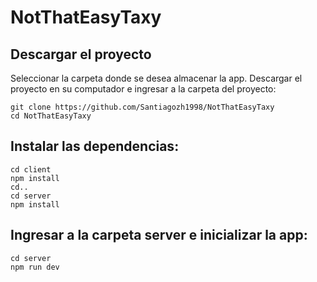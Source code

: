 # NotThatEasyTaxy
## Descargar el proyecto
Seleccionar la carpeta donde se desea almacenar la app.
Descargar el proyecto en su computador e ingresar a la carpeta del proyecto:
```
git clone https://github.com/Santiagozh1998/NotThatEasyTaxy
cd NotThatEasyTaxy
```
## Instalar las dependencias:
```
cd client
npm install
cd..
cd server
npm install
```
## Ingresar a la carpeta server e inicializar la app:
```
cd server
npm run dev
```
